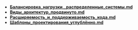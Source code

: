- **[Балансировка_нагрузки,_распределенные_системы.md](./Балансировка_нагрузки,_распределенные_системы.md)** 
- **[Виды_архитектур_продвинуто.md](./Виды_архитектур_продвинуто.md)**
- **[Расширяемость_и_поддерживаемость_кода.md](./Расширяемость_и_поддерживаемость_кода.md)** 
- **[Шаблоны_проектирования_углублённо.md](./Шаблоны_проектирования_углублённо.md)** 